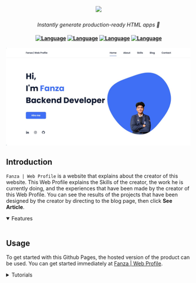 <h1 align="center">
    <a href="https://amplication.com/#gh-light-mode-only">
    <img src="assets/img/favicon.ico">
    </a>
</h1>

<p align="center">
  <i align="center">Instantly generate production-ready HTML apps 🚀</i>
</p>

<h4 align="center">
  <a href="https://github.com/Shreejan-35/Classified"><img src="https://img.shields.io/badge/python-3670A0?style=for-the-badge&logo=python&logoColor=ffdd54" alt="Language"></a>
  <a href="https://github.com/Shreejan-35/Classified"><img src="https://img.shields.io/badge/html5-%23E34F26.svg?style=for-the-badge&logo=html5&logoColor=white" alt="Language"></a>
  <a href="https://github.com/Shreejan-35/Classified"><img src="https://img.shields.io/badge/css3-%231572B6.svg?style=for-the-badge&logo=css3&logoColor=white" alt="Language"></a>
  <a href="https://github.com/Shreejan-35/Classified"><img src="https://img.shields.io/badge/javascript-%23323330.svg?style=for-the-badge&logo=javascript&logoColor=%23F7DF1E" alt="Language"></a>
</h4>


<p align="center">
    <img src="assets/img/HomeScrapping.jpg" alt="dashboard"/>
</p>

## Introduction

`Fanza | Web Profile` is a website that explains about the creator of this website.  This Web Profile explains the Skills of the creator, the work he is currently doing, and the experiences that have been made by the creator of this Web Profile.  You can see the results of the projects that have been designed by the creator by directing to the blog page, then click **See Article**.

<details open>
<summary>
 Features
</summary> <br />



</details>

## Usage

To get started with this Github Pages, the hosted version of the product can be used. You can get started immediately at [Fanza | Web Profile](https://shreejan-35.github.io/Fanza-Web-Profile/).

<details>
<summary>
  Tutorials
</summary> <br />

</details>
